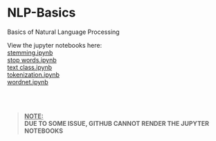 # NLP-Basics

Basics of Natural Language Processing 

View the jupyter notebooks here:<br>
<a href="https://nbviewer.jupyter.org/github/Rajdeep2121/NLP-Basics/blob/master/stemming.ipynb">stemming.ipynb</a><br>
<a href="https://nbviewer.jupyter.org/github/Rajdeep2121/NLP-Basics/blob/master/stop%20words.ipynb">stop words.ipynb</a><br>
<a href="https://nbviewer.jupyter.org/github/Rajdeep2121/NLP-Basics/blob/master/text%20class.ipynb">text class.ipynb</a><br>
<a href="https://nbviewer.jupyter.org/github/Rajdeep2121/NLP-Basics/blob/master/tokenization.ipynb">tokenization.ipynb</a><br>
<a href="https://nbviewer.jupyter.org/github/Rajdeep2121/NLP-Basics/blob/master/wordnet.ipynb">wordnet.ipynb</a><br>

<br><br>
> <b><u>NOTE:</u><br>
> DUE TO SOME ISSUE, GITHUB CANNOT RENDER THE JUPYTER NOTEBOOKS</b>


